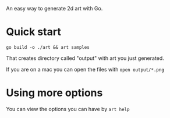 An easy way to generate 2d art with Go.  

# Quick start

`go build -o ./art && art samples`

That creates directory called "output" with art you just generated. 

If you are on a mac you can open the files with `open output/*.png`

<show image of the call> 

# Using more options 

You can view the options you can have by `art help`

